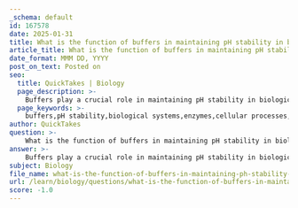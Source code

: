 ```yaml
---
_schema: default
id: 167578
date: 2025-01-31
title: What is the function of buffers in maintaining pH stability in biological systems?
article_title: What is the function of buffers in maintaining pH stability in biological systems?
date_format: MMM DD, YYYY
post_on_text: Posted on
seo:
  title: QuickTakes | Biology
  page_description: >-
    Buffers play a crucial role in maintaining pH stability in biological systems, essential for enzyme function and cellular processes by resisting pH changes through acid-base neutralization.
  page_keywords: >-
    buffers,pH stability,biological systems,enzymes,cellular processes,weak acids,conjugate bases,acid-base neutralization,bicarbonate buffer system,phosphate buffer system,protein buffers,homeostasis
author: QuickTakes
question: >-
    What is the function of buffers in maintaining pH stability in biological systems?
answer: >-
    Buffers play a crucial role in maintaining pH stability in biological systems, which is essential for the proper functioning of enzymes and overall cellular processes. Here’s a detailed explanation of how buffers work and their significance:\n\n### Function of Buffers in Biological Systems\n\n1. **Minimizing pH Changes**: Buffers are solutions that resist changes in pH when small amounts of acids or bases are added. This is vital because many biochemical processes are sensitive to pH changes, and even slight deviations can disrupt cellular functions.\n\n2. **Composition of Buffers**: Buffers typically consist of a weak acid and its conjugate base (or a weak base and its conjugate acid). This combination allows the buffer to neutralize excess hydrogen ions (H⁺) or hydroxide ions (OH⁻) that may be introduced into the system.\n\n3. **Mechanism of Action**: When an acid (which increases H⁺ concentration) is added to a buffered solution, the weak base component of the buffer can react with the excess H⁺ ions to form the weak acid, thus minimizing the change in pH. Conversely, if a base (which decreases H⁺ concentration) is added, the weak acid can donate H⁺ ions to counteract the increase in pH.\n\n   For example, in the bicarbonate buffer system, which is crucial in human blood, the equilibrium can be represented as:\n   $$\n   \text{H}_2\text{CO}_3 \rightleftharpoons \text{H}^+ + \text{HCO}_3^-\n   $$\n   This system can shift to either release or absorb H⁺ ions, thereby stabilizing the pH.\n\n4. **Key Buffer Systems**: \n   - **Bicarbonate Buffer System**: This system helps regulate blood pH by balancing carbonic acid (H₂CO₃) and bicarbonate ions (HCO₃⁻).\n   - **Phosphate Buffer System**: Important in intracellular fluids, it involves dihydrogen phosphate (H₂PO₄⁻) and hydrogen phosphate (HPO₄²⁻).\n   - **Protein Buffers**: Proteins can also act as buffers due to their amino acid side chains, which can accept or donate H⁺ ions.\n\n5. **Homeostasis**: By maintaining stable pH levels, buffers play a critical role in homeostasis, allowing organisms to function optimally. This is particularly important in physiological processes such as respiration, metabolism, and cellular signaling.\n\n### Conclusion\n\nIn summary, buffers are essential for maintaining pH stability in biological systems by neutralizing excess acids or bases. This buffering action ensures that cellular processes can occur under optimal conditions, thereby supporting overall physiological function and homeostasis.
subject: Biology
file_name: what-is-the-function-of-buffers-in-maintaining-ph-stability-in-biological-systems.md
url: /learn/biology/questions/what-is-the-function-of-buffers-in-maintaining-ph-stability-in-biological-systems
score: -1.0
---
```


&nbsp;